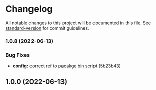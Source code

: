 # Changelog

All notable changes to this project will be documented in this file. See [standard-version](https://github.com/conventional-changelog/standard-version) for commit guidelines.

### 1.0.8 (2022-06-13)


### Bug Fixes

* **config:** correct ref to pacakge bin script ([5b23b43](https://github.com/koncierge/create-starter/commit/5b23b43cdb51d79b563c0d65bf4cb2ce119558e8))

## 1.0.0 (2022-06-13)
